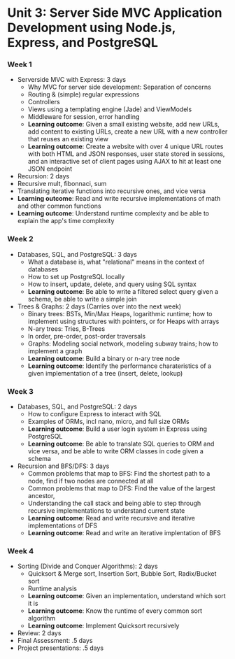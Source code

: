 # Unit 3: Server Side MVC Application Development using Node.js, Express, and PostgreSQL

### Week 1

- Serverside MVC with Express: 3 days
  - Why MVC for server side development: Separation of concerns
  - Routing & (simple) regular expressions
  - Controllers
  - Views using a templating engine (Jade) and ViewModels
  - Middleware for session, error handling
  - **Learning outcome**: Given a small existing website, add new URLs, add content to existing URLs, create a new URL with a new controller that reuses an existing view
  - **Learning outcome**: Create a website with over 4 unique URL routes with both HTML and JSON responses, user state stored in sessions, and an interactive set of client pages using AJAX to hit at least one JSON endpoint
- Recursion: 2 days
 - Recursive mult, fibonnaci, sum
 - Translating iterative functions into recursive ones, and vice versa
 - **Learning outcome**: Read and write recursive implementations of math and other common functions
 - **Learning outcome**: Understand runtime complexity and be able to explain the app's time complexity


### Week 2

- Databases, SQL, and PostgreSQL: 3 days
  - What a database is, what "relational" means in the context of databases
  - How to set up PostgreSQL locally
  - How to insert, update, delete, and query using SQL syntax
  - **Learning outcome**: Be able to write a filtered select query given a schema, be able to write a simple join
- Trees & Graphs: 2 days (Carries over into the next week)
  - Binary trees: BSTs, Min/Max Heaps, logarithmic runtime; how to implement using structures with pointers, or for Heaps with arrays
  - N-ary trees: Tries, B-Trees
  - In order, pre-order, post-order traversals
  - Graphs: Modeling social network, modeling subway trains; how to implement a graph
  - **Learning outcome**: Build a binary or n-ary tree node
  - **Learning outcome**: Identify the performance charateristics of a given implementation of a tree (insert, delete, lookup)


### Week 3

- Databases, SQL, and PostgreSQL: 2 days
  - How to configure Express to interact with SQL
  - Examples of ORMs, incl nano, micro, and full size ORMs
  - **Learning outcome**: Build a user login system in Express using PostgreSQL
  - **Learning outcome**: Be able to translate SQL queries to ORM and vice versa, and be able to write ORM classes in code given a schema
- Recursion and BFS/DFS: 3 days
  - Common problems that map to BFS: Find the shortest path to a node, find if two nodes are connected at all
  - Common problems that map to DFS: Find the value of the largest ancestor,
  - Understanding the call stack and being able to step through recursive implementations to understand current state
  - **Learning outcome**: Read and write recursive and iterative implementations of DFS
  - **Learning outcome**: Read and write an iterative implentation of BFS


### Week 4

- Sorting (Divide and Conquer Algorithms): 2 days
  - Quicksort & Merge sort, Insertion Sort, Bubble Sort, Radix/Bucket sort
  - Runtime analysis
  - **Learning outcome**: Given an implementation, understand which sort it is
  - **Learning outcome**: Know the runtime of every common sort algorithm
  - **Learning outcome**: Implement Quicksort recursively
- Review: 2 days
- Final Assessment: .5 days
- Project presentations: .5 days
